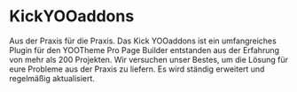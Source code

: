 # KickYOOaddons

Aus der Praxis für die Praxis. Das Kick YOOaddons ist ein umfangreiches Plugin für den YOOTheme Pro Page Builder entstanden aus der Erfahrung von mehr als 200 Projekten.
Wir versuchen unser Bestes, um die Lösung für eure Probleme aus der Praxis zu liefern. Es wird ständig erweitert und regelmäßig aktualisiert.
